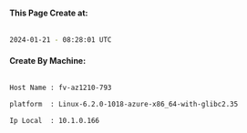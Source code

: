 
   
#### This Page Create at:

```bash

2024-01-21 - 08:28:01 UTC

```

#### Create By Machine:

```bash

Host Name : fv-az1210-793

platform  : Linux-6.2.0-1018-azure-x86_64-with-glibc2.35

Ip Local  : 10.1.0.166

```

